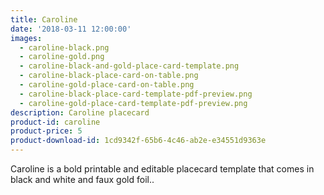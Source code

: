 ```yaml
---
title: Caroline
date: '2018-03-11 12:00:00'
images:
  - caroline-black.png
  - caroline-gold.png
  - caroline-black-and-gold-place-card-template.png
  - caroline-black-place-card-on-table.png
  - caroline-gold-place-card-on-table.png
  - caroline-black-place-card-template-pdf-preview.png
  - caroline-gold-place-card-template-pdf-preview.png
description: Caroline placecard
product-id: caroline
product-price: 5
product-download-id: 1cd9342f-65b6-4c46-ab2e-e34551d9363e
---
```

Caroline is a bold printable and editable placecard template that comes in black and white and faux gold foil..
